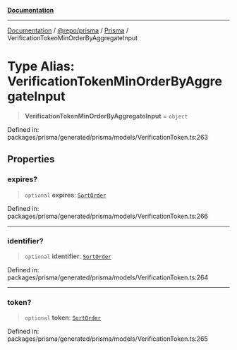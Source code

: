 [**Documentation**](../../../../../README.md)

***

[Documentation](../../../../../README.md) / [@repo/prisma](../../../README.md) / [Prisma](../README.md) / VerificationTokenMinOrderByAggregateInput

# Type Alias: VerificationTokenMinOrderByAggregateInput

> **VerificationTokenMinOrderByAggregateInput** = `object`

Defined in: packages/prisma/generated/prisma/models/VerificationToken.ts:263

## Properties

### expires?

> `optional` **expires**: [`SortOrder`](SortOrder.md)

Defined in: packages/prisma/generated/prisma/models/VerificationToken.ts:266

***

### identifier?

> `optional` **identifier**: [`SortOrder`](SortOrder.md)

Defined in: packages/prisma/generated/prisma/models/VerificationToken.ts:264

***

### token?

> `optional` **token**: [`SortOrder`](SortOrder.md)

Defined in: packages/prisma/generated/prisma/models/VerificationToken.ts:265
